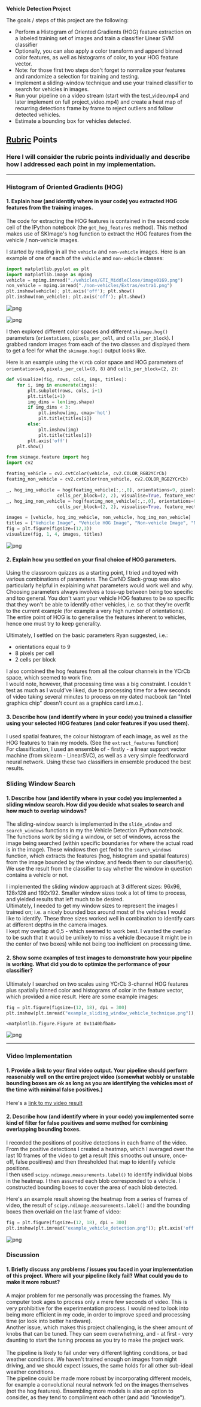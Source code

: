 

**Vehicle Detection Project**

The goals / steps of this project are the following:

* Perform a Histogram of Oriented Gradients (HOG) feature extraction on a labeled training set of images and train a classifier Linear SVM classifier
* Optionally, you can also apply a color transform and append binned color features, as well as histograms of color, to your HOG feature vector. 
* Note: for those first two steps don't forget to normalize your features and randomize a selection for training and testing.
* Implement a sliding-window technique and use your trained classifier to search for vehicles in images.
* Run your pipeline on a video stream (start with the test_video.mp4 and later implement on full project_video.mp4) and create a heat map of recurring detections frame by frame to reject outliers and follow detected vehicles.
* Estimate a bounding box for vehicles detected.


## [Rubric](https://review.udacity.com/#!/rubrics/513/view) Points
### Here I will consider the rubric points individually and describe how I addressed each point in my implementation.  

---

### Histogram of Oriented Gradients (HOG)

#### 1. Explain how (and identify where in your code) you extracted HOG features from the training images.

The code for extracting the HOG features is contained in the second code cell of the IPython notebook (the `get_hog_features` method). This method makes use of SKImage's hog function to extract the HOG features from the vehicle / non-vehicle images.

I started by reading in all the `vehicle` and `non-vehicle` images.  Here is an example of one of each of the `vehicle` and `non-vehicle` classes:


```python
import matplotlib.pyplot as plt
import matplotlib.image as mpimg
vehicle = mpimg.imread("./vehicles/GTI_MiddleClose/image0169.png")
non_vehicle = mpimg.imread("./non-vehicles/Extras/extra1.png")
plt.imshow(vehicle); plt.axis('off'); plt.show()
plt.imshow(non_vehicle); plt.axis('off'); plt.show()
```


![png](output_2_0.png)



![png](output_2_1.png)


I then explored different color spaces and different `skimage.hog()` parameters (`orientations`, `pixels_per_cell`, and `cells_per_block`).  I grabbed random images from each of the two classes and displayed them to get a feel for what the `skimage.hog()` output looks like.

Here is an example using the `YCrCb` color space and HOG parameters of `orientations=9`, `pixels_per_cell=(8, 8)` and `cells_per_block=(2, 2)`:



```python
def visualize(fig, rows, cols, imgs, titles):
    for i, img in enumerate(imgs):
        plt.subplot(rows, cols, i+1)
        plt.title(i+1)
        img_dims = len(img.shape)
        if img_dims < 3:
            plt.imshow(img, cmap='hot')
            plt.title(titles[i])
        else:
            plt.imshow(img)
            plt.title(titles[i])
        plt.axis('off')
    plt.show()
```


```python
from skimage.feature import hog
import cv2

featimg_vehicle = cv2.cvtColor(vehicle, cv2.COLOR_RGB2YCrCb)
featimg_non_vehicle = cv2.cvtColor(non_vehicle, cv2.COLOR_RGB2YCrCb)

_, hog_img_vehicle = hog(featimg_vehicle[:,:,0], orientations=9, pixels_per_cell=(8, 8),
                   cells_per_block=(2, 2), visualise=True, feature_vector=True)
_, hog_img_non_vehicle = hog(featimg_non_vehicle[:,:,0], orientations=9, pixels_per_cell=(8, 8),
                   cells_per_block=(2, 2), visualise=True, feature_vector=True)

images = [vehicle, hog_img_vehicle, non_vehicle, hog_img_non_vehicle]
titles = ["Vehicle Image", "Vehicle HOG Image", "Non-vehicle Image", "Non-vehicle HOG image"]
fig = plt.figure(figsize=(12,3))
visualize(fig, 1, 4, images, titles)
```


![png](output_5_0.png)


#### 2. Explain how you settled on your final choice of HOG parameters.

Using the classroom quizzes as a starting point, I tried and toyed with various combinations of parameters. The CarND Slack-group was also particularly helpful in explaining what parameters would work well and why. <br>
Choosing parameters always involves a toss-up between being too specific and too general. You don't want your vehicle HOG features to be so specific that they won't be able to identify other vehicles, i.e. so that they're overfit to the current example (for example a very high number of orientations). The entire point of HOG is to generalise the features inherent to vehicles, hence one must try to keep generality.

Ultimately, I settled on the basic parameters Ryan suggested, i.e.:
- orientations equal to 9
- 8 pixels per cell
- 2 cells per block

I also combined the hog features from all the colour channels in the YCrCb space, which seemed to work fine. <br>
I would note, however, that processing time was a big constraint. I couldn't test as much as I would've liked, due to processing time for a few seconds of video taking several minutes to process on my dated macbook (an "Intel graphics chip" doesn't count as a graphics card i.m.o.).

#### 3. Describe how (and identify where in your code) you trained a classifier using your selected HOG features (and color features if you used them).
I used spatial features, the colour histogram of each image, as well as the HOG features to train my models. (See the `extract_features` function) <br>
For classification, I used an ensemble of - firstly - a linear support vector machine (from sklearn - LinearSVC), as well as a very simple feedforward neural network. Using these two classifiers in ensemble produced the best results.

### Sliding Window Search

#### 1. Describe how (and identify where in your code) you implemented a sliding window search.  How did you decide what scales to search and how much to overlap windows?

The sliding-window search is implemented in the `slide_window` and `search_windows` functions in my the Vehicle Detection iPython notebook. <br> The functions work by sliding a window, or set of windows, across the image being searched (within specific boundaries for where the actual road is in the image). These windows then get fed to the `search_windows` function, which extracts the features (hog, histogram and spatial features) from the image bounded by the window, and feeds them to our classifier(s). We use the result from the classifier to say whether the window in question contains a vehicle or not. <br>

I implemented the sliding window approach at 3 different sizes: 96x96, 128x128 and 192x192.  Smaller window sizes took a lot of time to process, and yielded results that left much to be desired. <br>
Ultimately, I needed to get my window sizes to represent the images I trained on; i.e. a nicely bounded box around most of the vehicles I would like to identify. These three sizes worked well in combination to identify cars at different depths in the camera images. <br>
I kept my overlap at 0,5 - which seemed to work best. I wanted the overlap to be such that it would be unlikely to miss a vehicle (because it might be in the center of two boxes) while not being too inefficient on processing time.

#### 2. Show some examples of test images to demonstrate how your pipeline is working.  What did you do to optimize the performance of your classifier?

Ultimately I searched on two scales using YCrCb 3-channel HOG features plus spatially binned color and histograms of color in the feature vector, which provided a nice result.  Here are some example images:


```python
fig = plt.figure(figsize=(12, 18), dpi = 300)
plt.imshow(plt.imread("example_sliding_window_vehicle_technique.png")); plt.axis('off'); plt.show()
```


    <matplotlib.figure.Figure at 0x1140bfba8>



![png](output_10_1.png)


---

### Video Implementation

#### 1. Provide a link to your final video output.  Your pipeline should perform reasonably well on the entire project video (somewhat wobbly or unstable bounding boxes are ok as long as you are identifying the vehicles most of the time with minimal false positives.)
Here's a [link to my video result](./output_video_nn_ensemble.mp4)

#### 2. Describe how (and identify where in your code) you implemented some kind of filter for false positives and some method for combining overlapping bounding boxes.

I recorded the positions of positive detections in each frame of the video.  From the positive detections I created a heatmap, which I averaged over the last 10 frames of the video to get a result (this smooths out unsure, once-off, false positives) and then thresholded that map to identify vehicle positions.  
I then used `scipy.ndimage.measurements.label()` to identify individual blobs in the heatmap.  I then assumed each blob corresponded to a vehicle.  I constructed bounding boxes to cover the area of each blob detected.  

Here's an example result showing the heatmap from a series of frames of video, the result of `scipy.ndimage.measurements.label()` and the bounding boxes then overlaid on the last frame of video:


```python
fig = plt.figure(figsize=(12, 18), dpi = 300)
plt.imshow(plt.imread("example_vehicle_detection.png")); plt.axis('off'); plt.show()
```


![png](output_13_0.png)


### Discussion

#### 1. Briefly discuss any problems / issues you faced in your implementation of this project.  Where will your pipeline likely fail?  What could you do to make it more robust?

A major problem for me personally was processing the frames. My computer took ages to process only a mere few seconds of video.  This is very prohibitive for the experimentation process.  I would need to look into being more efficient in my code, in order to improve speed and processing time (or look into better hardware). <br>
Another issue, which makes this project challenging, is the sheer amount of knobs that can be tuned. They can seem overwhelming, and - at first - very daunting to start the tuning process as you try to make the project work.
<br> <br>
The pipeline is likely to fail under very different lighting conditions, or bad weather conditions. We haven't trained enough on images from night driving, and we should expect issues, the same holds for all other sub-ideal weather conditions. <br>
The pipeline could be made more robust by incorporating different models, for example a convolutional neural network fed on the images themselves (not the hog features). Ensembling more models is also an option to consider, as they tend to compliment each other (and add "knowledge").


```python

```
